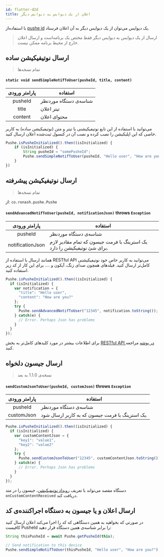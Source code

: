 ```yaml
---
id: flutter-d2d
title: اعلان از یک دیوایس یه دیوایس دیگر
---
```



با استفاده‌از [pushe id](/docs/flutter/flutter-pusheid) یک دیوایس می‌توان از یک دیوایس دیگر به آن اعلان فرستاد.

> ارسال از یک دیوایس به دیوایس دیگر فقط مختص یک برنامه‌است و ارسال اعلان خارج‌ از محیط برنامه ممکن نیست.

## ارسال نوتیفیکیشن ساده
> تمام نسخه‌ها

<div dir='ltr'>

#### `static void sendSimpleNotifToUser(pusheId, title, content)`

</div>

|پارامتر ورودی|استفاده|
|:--:|--|
|pusheId|شناسه‌ی دستگاه موردنظر|
|title|تیتر اعلان|
|content|محتوای اعلان|

می‌توانید با استفاده از این تابع نوتیفیکیشنی با تیتر و متن (نوتیفیکیشن ساده) به کاربر خاصی که این اپلیکیشن را نصب کرده و نصب آن در کنسول ثبت‌شده اعلان ارسال کنید.

```js
Pushe.isPusheInitialized().then((isInitialized) {
    if (isInitialized) {
        String pusheId = "somePusheId";
        Pushe.sendSimpleNotifToUser(pusheId, "Hello user", "How are you doing?");
    }
})
```

## ارسال نوتیفیکیشن پیشرفته
> تمام نسخه‌ها

از: `co.ronash.pushe.Pushe`

<div dir='ltr'>

#### `sendAdvancedNotifToUser(pusheId, notificationJson)` throws `Exception`

</div>

|پارامتر ورودی|استفاده|
|:--:|--|
|pusheId|شناسه‌ی دستگاه موردنظر|
|notificationJson|یک استرینگ با فرمت جیسون که تمام مقادیر لازم برای شئ نوتیفیکیشن را دارد.|


همانند ارسال با استفاده از RESTful API می‌توانید به کاربر خاص خود نوتیفیکیشنی کامل‌تر ارسال کنید. فیلد‌های همچون صدای زنگ، آیکون و .... برای این کار از کد زیر استفاده کنید.

```js
Pushe.isPusheInitialized().then((isInitialized) {
  if (isInitialized) {
    var notification = {
      "title": "Hello user",
      "content": "How are you?"
    };
    try {
      Pushe.sendAdvancedNotifToUser("12345", notification.toString());
    } catch(e) {
      // Error. Perhaps Json has problems
    }
  }
});
```

برای اطلاعات بیشتر در مورد کلید‌های کامل‌تر به بخش [RESTful API در پوشه](docs/api-keys) مراجعه کنید.

## ارسال جیسون دلخواه
> نسخه‌ی 1.1.0 به بعد

<div dir='ltr'>

#### `sendCustomJsonToUser(pusheId, customJson)` throws `Exception`

</div>

|پارامتر ورودی|استفاده|
|:--:|--|
|pusheId|شناسه‌ی دستگاه موردنظر|
|customJson|یک استرینگ با فرمت جیسون که به کاربر ارسال شود.|


```js
Pushe.isPusheInitialized().then((isInitialized) {
  if (isInitialized) {
    var customContentJson = {
      "key1": "value1",
      "key2": "value2"
    };
    try {
      Pushe.sendCustomJsonToUser("12345", customContentJson.toString());
    } catch(e) {
      // Error. Perhaps Json has problems
    }
  }
});
```

دستگاه مقصد می‌تواند با تعریف [رویداد نوتیفیکیشن](flutter-listener)، جیسون را در متد `onCustomContentReceived` دریافت کند.

## ارسال اعلان و یا جیسون به دستگاه اجراکننده‌ی کد

در صورتی که بخواهید به همین دستگاهی که کد را اجرا می‌کند اعلان ارسال کنید کافیست PusheId را برابر شناسه‌ی همین دستگاه قرار دهید:

```js
String thisPusheId = await Pushe.getPusheId(this);

// Send notification to this device
Pushe.sendSimpleNotifToUser(thisPusheId, "Hello user", "How are you?");
```